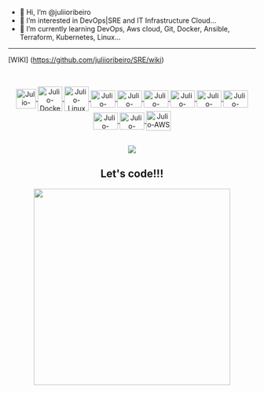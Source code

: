 - 👋 Hi, I’m @juliioribeiro
- 👀 I’m interested in DevOps|SRE and IT Infrastructure Cloud...
- 🌱 I’m currently learning DevOps, Aws cloud, Git, Docker, Ansible, Terraform, Kubernetes, Linux...
---
[WIKI] (https://github.com/juliioribeiro/SRE/wiki)

## 

<div align="center">
  <a href="https://github.com/juliioribeiro">
  
<div style="display: inline_block"><br>
  <img align="center" alt="Julio-Git height="35" width="40" <img src="https://cdn.jsdelivr.net/gh/devicons/devicon/icons/git/git-original.svg" />
  <img align="center" alt="Julio-Docker height="35" width="50" <img src="https://cdn.jsdelivr.net/gh/devicons/devicon/icons/docker/docker-original.svg" />
  <img align="center" alt="Julio-Linux height="35" width="50" <img src="https://cdn.jsdelivr.net/gh/devicons/devicon/icons/linux/linux-original.svg" />
  <img align="center" alt="Julio-Kubernetes" height="35" width="50" <img src="https://cdn.jsdelivr.net/gh/devicons/devicon/icons/kubernetes/kubernetes-plain.svg" />
  <img align="center" alt="Julio-Terraform" height="35" width="50" <img src="https://cdn.jsdelivr.net/gh/devicons/devicon@latest/icons/terraform/terraform-original.svg" />
  <img align="center" alt="Julio-ArgoCD" height="35" width="50" <img src="https://cdn.jsdelivr.net/gh/devicons/devicon@latest/icons/argocd/argocd-original.svg" />
  <img align="center" alt="Julio-Grafana" height="35" width="50" <img src="https://cdn.jsdelivr.net/gh/devicons/devicon@latest/icons/grafana/grafana-original.svg" />
  <img align="center" alt="Julio-Rancher" height="35" width="50" <img src="https://cdn.jsdelivr.net/gh/devicons/devicon@latest/icons/rancher/rancher-plain-wordmark.svg" />
  <img align="center" alt="Julio-Rancher" height="35" width="50" <img src="https://cdn.jsdelivr.net/gh/devicons/devicon@latest/icons/jenkins/jenkins-original.svg" />
  <img align="center" alt="Julio-githubactions" height="35" width="50" <img src="https://cdn.jsdelivr.net/gh/devicons/devicon@latest/icons/githubactions/githubactions-original.svg" />
  <img align="center" alt="Julio-python" height="35" width="50" <img src="https://cdn.jsdelivr.net/gh/devicons/devicon@latest/icons/python/python-original-wordmark.svg" />
  <img align="center" alt="Julio-AWS" height="40" width="50" <img src="https://cdn.jsdelivr.net/gh/devicons/devicon@latest/icons/amazonwebservices/amazonwebservices-original-wordmark.svg" />

            
          
          
  ##
 
<div> 
  <a href="https://www.linkedin.com/in/juliioribeiro-dev/" target="_blank"><img src="https://img.shields.io/badge/-LinkedIn-%230077B5?style=for-the-badge&logo=linkedin&logoColor=white" target="_blank"></a>  
</div>






<div align="center">
<h2>Let's code!!!</h2>
<img src="https://media.giphy.com/media/11zb8pY7ziYZig/giphy.gif" width="400px" />
</div>

